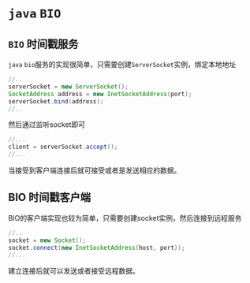# `java` `BIO`

## `BIO` 时间戳服务

`java` `bio`服务的实现很简单，只需要创建`ServerSocket`实例，绑定本地地址
```java
//..
serverSocket = new ServerSocket();
SocketAddress address = new InetSocketAddress(port);
serverSocket.bind(address);
//..
```
然后通过监听socket即可
```java
//...
client = serverSocket.accept();
//...
```
当接受到客户端连接后就可接受或者是发送相应的数据。

## BIO 时间戳客户端

BIO的客户端实现也较为简单，只需要创建socket实例，然后连接到远程服务
```java
//..
socket = new Socket();
socket.connect(new InetSocketAddress(host, port));
//...
```
建立连接后就可以发送或者接受远程数据。
